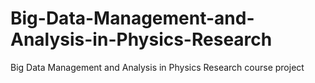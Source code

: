 # Big-Data-Management-and-Analysis-in-Physics-Research
Big Data Management and Analysis in Physics Research course project
